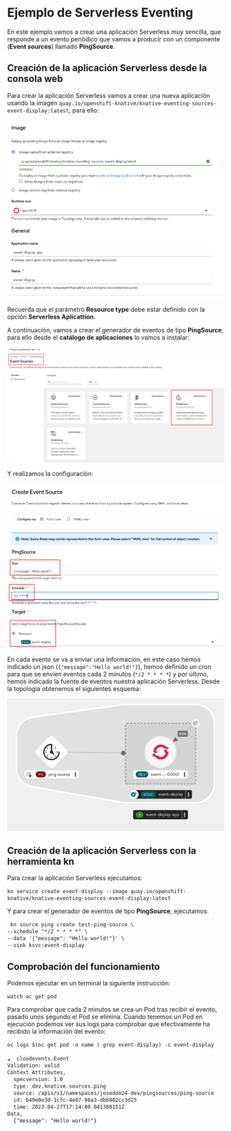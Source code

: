 # Ejemplo de Serverless Eventing

En este ejemplo vamos a crear una aplicación Serverless muy sencilla, que responde a un evento periódico que vamos a producir con un componente (**Event sources**) llamado **PingSource**.

## Creación de la aplicación Serverless desde la consola web

Para crear la aplicación Serverless vamos a crear una nueva aplicación usando la imagen `quay.io/openshift-knative/knative-eventing-sources-event-display:latest`, para ello:

![kn](img/kn8.png)

Recuerda que el parámetro **Resource type** debe estar definido con la opción **Serverless Aplicattion**.

A continuación, vamos a crear el generador de eventos de tipo **PingSource**, para ello desde el **catálogo de aplicaciones** lo vamos a instalar:

![kn](img/kn9.png)

Y realizamos la configuración:

![kn](img/kn10.png)

En cada evento se va a enviar una información, en este caso hemos indicado un json (`{"message":"Hello world!"}`), hemos definido un cron para que se envíen eventos cada 2 minutos (`*/2 * * * *`) y por último, hemos indicado la fuente de eventos nuestra aplicación Serverless. Desde la topología obtenemos el siguientes esquema:

![kn](img/kn11.png)

## Creación de la aplicación Serverless con la herramienta kn

Para crear la aplicación Serverless ejecutamos:

    kn service create event-display --image quay.io/openshift-knative/knative-eventing-sources-event-display:latest

Y para crear el generador de eventos de tipo **PingSource**, ejecutamos:

     kn source ping create test-ping-source \
    --schedule "*/2 * * * *" \
    --data '{"message": "Hello world!"}' \
    --sink ksvc:event-display

## Comprobación del funcionamiento

Podemos ejecutar en un terminal la siguiente instrucción:

    watch oc get pod

Para comprobar que cada 2 minutos se crea un Pod tras recibir el evento, pasado unos segundo el Pod se elimina.
Cuando tenemos un Pod en ejecución podemos ver sus logs para comprobar que efectivamente ha recibido la información del evento:

    oc logs $(oc get pod -o name | grep event-display) -c event-display
    
    ☁️  cloudevents.Event
    Validation: valid
    Context Attributes,
      specversion: 1.0
      type: dev.knative.sources.ping
      source: /apis/v1/namespaces/josedom24-dev/pingsources/ping-source
      id: b49e0e3d-1cfc-4e07-98a3-db6882cc3d25
      time: 2023-04-27T17:14:00.041380151Z
    Data,
      {"message": "Hello world!"}
